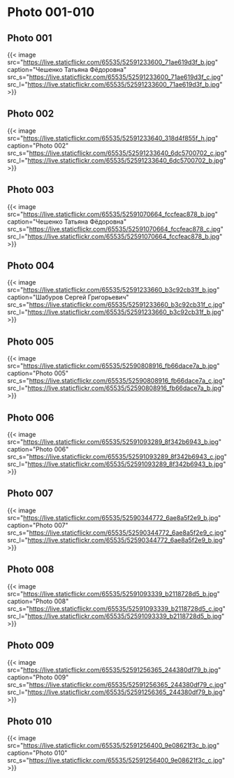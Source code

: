 # Photo 001-010


<!--more-->

## Photo 001

{{< image src="https://live.staticflickr.com/65535/52591233600_71ae619d3f_b.jpg" caption="Чешенко Татьяна Фёдоровна" src_s="https://live.staticflickr.com/65535/52591233600_71ae619d3f_c.jpg" src_l="https://live.staticflickr.com/65535/52591233600_71ae619d3f_b.jpg" >}}

## Photo 002

{{< image src="https://live.staticflickr.com/65535/52591233640_318d4f855f_h.jpg" caption="Photo 002" src_s="https://live.staticflickr.com/65535/52591233640_6dc5700702_c.jpg" src_l="https://live.staticflickr.com/65535/52591233640_6dc5700702_b.jpg" >}}

## Photo 003

{{< image src="https://live.staticflickr.com/65535/52591070664_fccfeac878_b.jpg" caption="Чешенко Татьяна Фёдоровна" src_s="https://live.staticflickr.com/65535/52591070664_fccfeac878_c.jpg" src_l="https://live.staticflickr.com/65535/52591070664_fccfeac878_b.jpg" >}}

## Photo 004

{{< image src="https://live.staticflickr.com/65535/52591233660_b3c92cb31f_b.jpg" caption="Шабуров Сергей Григорьевич" src_s="https://live.staticflickr.com/65535/52591233660_b3c92cb31f_c.jpg" src_l="https://live.staticflickr.com/65535/52591233660_b3c92cb31f_b.jpg" >}}

## Photo 005

{{< image src="https://live.staticflickr.com/65535/52590808916_fb66dace7a_b.jpg" caption="Photo 005" src_s="https://live.staticflickr.com/65535/52590808916_fb66dace7a_c.jpg" src_l="https://live.staticflickr.com/65535/52590808916_fb66dace7a_b.jpg" >}}

## Photo 006

{{< image src="https://live.staticflickr.com/65535/52591093289_8f342b6943_b.jpg" caption="Photo 006" src_s="https://live.staticflickr.com/65535/52591093289_8f342b6943_c.jpg" src_l="https://live.staticflickr.com/65535/52591093289_8f342b6943_b.jpg" >}}

## Photo 007

{{< image src="https://live.staticflickr.com/65535/52590344772_6ae8a5f2e9_b.jpg" caption="Photo 007" src_s="https://live.staticflickr.com/65535/52590344772_6ae8a5f2e9_c.jpg" src_l="https://live.staticflickr.com/65535/52590344772_6ae8a5f2e9_b.jpg" >}}

## Photo 008

{{< image src="https://live.staticflickr.com/65535/52591093339_b2118728d5_b.jpg" caption="Photo 008" src_s="https://live.staticflickr.com/65535/52591093339_b2118728d5_c.jpg" src_l="https://live.staticflickr.com/65535/52591093339_b2118728d5_b.jpg" >}}

## Photo 009

{{< image src="https://live.staticflickr.com/65535/52591256365_244380df79_b.jpg" caption="Photo 009" src_s="https://live.staticflickr.com/65535/52591256365_244380df79_c.jpg" src_l="https://live.staticflickr.com/65535/52591256365_244380df79_b.jpg" >}}

## Photo 010

{{< image src="https://live.staticflickr.com/65535/52591256400_9e08621f3c_b.jpg" caption="Photo 010" src_s="https://live.staticflickr.com/65535/52591256400_9e08621f3c_c.jpg" >}}

